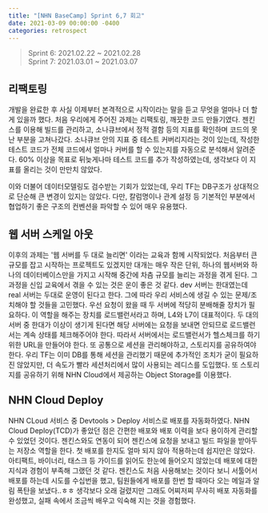 ```yaml
---
title: "[NHN BaseCamp] Sprint 6,7 회고"
date: 2021-03-09 00:00:00 -0400
categories: retrospect
---
```


> Sprint 6: 2021.02.22 ~ 2021.02.28  
> Sprint 7: 2021.03.01 ~ 2021.03.07

## 리팩토링

개발을 완료한 후 사실 이제부터 본격적으로 시작이라는 말을 듣고 무엇을 얼마나 더 할게 있을까 했다. 처음 우리에게 주어진 과제는 리팩토링, 깨끗한 코드 만들기였다. 젠킨스를 이용해 빌드를 관리하고, 소나큐브에서 정적 결함 등의 지표를 확인하며 코드의 못난 부분을 고쳐나갔다. 소나큐브 안의 지표 중 테스트 커버리지라는 것이 있는데, 작성한 테스트 코드가 전체 코드에서 얼마나 커버를 할 수 있는지를 자동으로 분석해서 알려준다. 60% 이상을 목표로 뒤늦게나마 테스트 코드를 추가 작성하였는데, 생각보다 이 지표를 올리는 것이 만만치 않았다.  

이와 더불어 데이터모델링도 검수받는 기회가 있었는데, 우리 TF는 DB구조가 상대적으로 단순해 큰 변경이 있지는 않았다. 다만, 칼럼명이나 관계 설정 등 기본적인 부분에서 협업하기 좋은 구조의 컨벤션을 파악할 수 있어 매우 유용했다.

## 웹 서버 스케일 아웃

이후의 과제는 '웹 서버를 두 대로 늘리면' 이라는 교육과 함께 시작되었다. 처음부터 큰 규모를 잡고 시작하는 프로젝트도 있겠지만 대개는 매우 작은 단위, 하나의 웹서버와 하나의 데이터베이스만을 가지고 시작해 중간에 차츰 규모를 늘리는 과정을 겪게 된다. 그 과정을 신입 교육에서 겪을 수 있는 것은 운이 좋은 것 같다. dev 서버는 한대였는데 real 서버는 두대로 운영이 된다고 한다. 그에 따라 우리 서비스에 생길 수 있는 문제/조치해야 할 것들을 고민했다. 우선 요청이 왔을 때 두 서버에 적당히 분배해줄 장치가 필요하다. 이 역할을 해주는 장치를 로드밸런서라고 하며, L4와 L7이 대표적이다. 두 대의 서버 중 한대가 이상이 생기게 된다면 해당 서버에는 요청을 보내면 안되므로 로드밸런서는 계속 상태를 체크해주어야 한다. 따라서 서버에서는 로드밸런서가 헬스체크를 하기 위한 URL을 만들어야 한다. 또 공통으로 세션을 관리해야하고, 스토리지를 공유하여야 한다. 우리 TF는 이미 DB를 통해 세션을 관리했기 때문에 추가적인 조치가 굳이 필요하진 않았지만, 더 속도가 빨라 세션처리에서 많이 사용되는 레디스를 도입했다. 또 스토리지를 공유하기 위해 NHN Cloud에서 제공하는 Object Storage를 이용했다.

## NHN Cloud Deploy

NHN CLoud 서비스 중 Devtools > Deploy 서비스로 배포를 자동화하였다. NHN Cloud Deploy(TCD)가 좋았던 점은 간편한 배포와 배포 이력을 보다 용이하게 관리할 수 있었던 것이다. 젠킨스와도 연동이 되어 젠킨스에 요청을 보내고 빌드 파일을 받아두는 저장소 역할을 한다. 첫 배포를 한지도 얼마 되지 않아 적용하는데 쉽지만은 않았다. 아티팩트, 바이너리, 태스크 등 가이드를 읽어도 한눈에 들어오지 않았는데 배포에 대한 지식과 경험이 부족해 그랬던 것 같다. 젠킨스도 처음 사용해보는 것이다 보니 서툴어서 배포를 하는데 시도를 수십번을 했고, 팀원들에게 배포를 한번 할 때마다 오는 메일과 알림 폭탄을 보냈다..ㅎㅎ 생각보다 오래 걸렸지만 그래도 어찌저찌 무사히 배포 자동화를 완성했고, 실패 속에서 조금씩 배우고 익숙해 지는 것을 경험했다.
